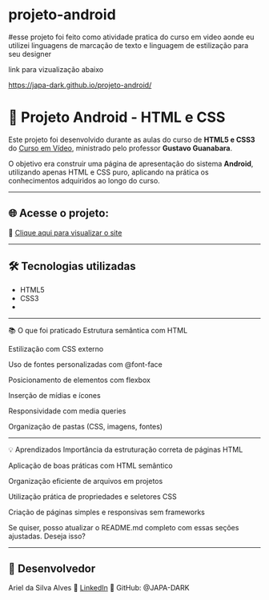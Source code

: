 # projeto-android

#esse projeto foi feito como atividade pratica do curso em video aonde eu utilizei linguagens de marcação de texto e linguagem de estilização para seu designer 

link para vizualização abaixo

https://japa-dark.github.io/projeto-android/
# 🤖 Projeto Android - HTML e CSS

Este projeto foi desenvolvido durante as aulas do curso de **HTML5 e CSS3** do [Curso em Vídeo](https://www.cursoemvideo.com/), ministrado pelo professor **Gustavo Guanabara**.

O objetivo era construir uma página de apresentação do sistema **Android**, utilizando apenas HTML e CSS puro, aplicando na prática os conhecimentos adquiridos ao longo do curso.

---

## 🌐 Acesse o projeto:

🔗 [Clique aqui para visualizar o site](https://japa-dark.github.io/projeto-android/)

---

## 🛠️ Tecnologias utilizadas

- HTML5
- CSS3
- 
---

📚 O que foi praticado
Estrutura semântica com HTML

Estilização com CSS externo

Uso de fontes personalizadas com @font-face

Posicionamento de elementos com flexbox

Inserção de mídias e ícones

Responsividade com media queries

Organização de pastas (CSS, imagens, fontes)

---

💡 Aprendizados
Importância da estruturação correta de páginas HTML

Aplicação de boas práticas com HTML semântico

Organização eficiente de arquivos em projetos

Utilização prática de propriedades e seletores CSS

Criação de páginas simples e responsivas sem frameworks

Se quiser, posso atualizar o README.md completo com essas seções ajustadas. Deseja isso?

---

## 👤 Desenvolvedor
Ariel da Silva Alves
🔗 [LinkedIn](https://www.linkedin.com/in/arieldasilvaalves/)
🐙 GitHub: @JAPA-DARK





